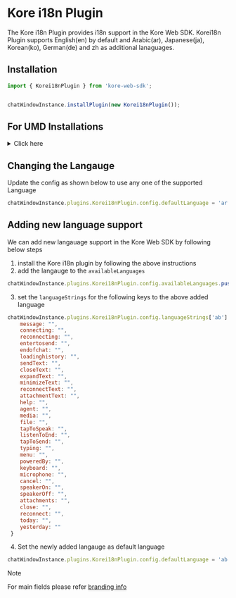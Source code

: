 # Kore i18n Plugin

The Kore i18n Plugin provides i18n support in the Kore Web SDK. Korei18n Plugin supports English(en) by default and Arabic(ar), Japanese(ja), Korean(ko), German(de) and zh as additional lanaguages.
 

## Installation

```js
import { Korei18nPlugin } from 'kore-web-sdk';


chatWindowInstance.installPlugin(new Korei18nPlugin());
```

## For UMD Installations
<details>

 <summary>Click here</summary>
	<br>
  
  1. Include kore-i18n.js in index.html

```js
<script  src="PATH_TO_FILE/plugins/kore-i18n.js"></script>

```
2. Get plugin reference

```js
 var Korei18nP=Korei18nPluginSDK.Korei18nPlugin;
```
3. Install plugin

```js

 chatWindowInstance.installPlugin(new Korei18nP());
```
  
 </details>


## Changing the Langauge

Update the config as shown below to use any one of the supported Language

```js
chatWindowInstance.plugins.Korei18nPlugin.config.defaultLanguage = 'ar'; //ja', 'ko', 'zh', 'de'
```

## Adding new language support

We can add new langauage support in the Kore Web SDK by following below steps
1. install the Kore i18n plugin by following the above instructions
2. add the langauge to the `availableLanguages`
```js
chatWindowInstance.plugins.Korei18nPlugin.config.availableLanguages.push('ab');
```
3. set the `languageStrings` for the following keys to the above added language 
```js
chatWindowInstance.plugins.Korei18nPlugin.config.languageStrings['ab'] = {
    message: "",
    connecting: "",
    reconnecting: "",
    entertosend: "",
    endofchat: "",
    loadinghistory: "",
    sendText: "",
    closeText: "",
    expandText: "",
    minimizeText: "",
    reconnectText: "",
    attachmentText: "",
    help: "",
    agent: "",
    media: "",
    file: "",
    tapToSpeak: "",
    listenToEnd: "",
    tapToSend: "",
    typing: "",
    menu: "",
    poweredBy: "",
    keyboard: "",
    microphone: "",
    cancel: "",
    speakerOn: "",
    speakerOff: "",
    attachments: "",
    close: "",
    reconnect: "",
    today: "",
    yesterday: ""
 }
```
4. Set the newly added langauge as default language
```js
chatWindowInstance.plugins.Korei18nPlugin.config.defaultLanguage = 'ab';
```

> [!NOTE]
> For main fields please refer [branding info](../../../docs/brandingInfo)
